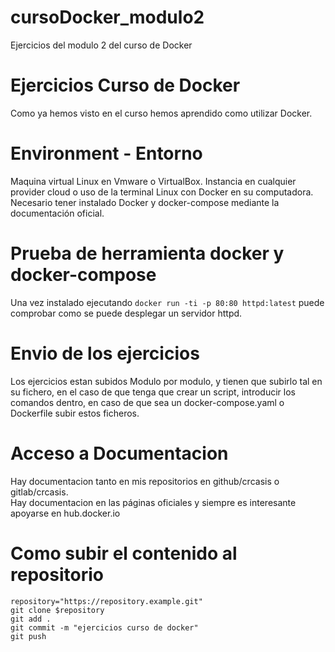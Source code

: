 # cursoDocker_modulo2
Ejercicios del modulo 2 del curso de Docker
 # Ejercicios Curso de Docker

Como ya hemos visto en el curso hemos aprendido como utilizar Docker.

# Environment - Entorno

Maquina virtual Linux en Vmware o VirtualBox. Instancia en cualquier provider cloud o uso de la terminal Linux con Docker en su computadora. <br>
Necesario tener instalado Docker y docker-compose mediante la documentación oficial.

# Prueba de herramienta docker y docker-compose

Una vez instalado ejecutando ``` docker run -ti -p 80:80 httpd:latest ``` puede comprobar como se puede desplegar un servidor httpd.

# Envio de los ejercicios

Los ejercicios estan subidos Modulo por modulo, y tienen que subirlo tal en su fichero, en el caso de que tenga que crear un script, introducir los comandos dentro, en caso de que sea un docker-compose.yaml o Dockerfile subir estos ficheros.

# Acceso a Documentacion

Hay documentacion tanto en mis repositorios en github/crcasis o gitlab/crcasis. <br>
Hay documentacion en las páginas oficiales y siempre es interesante apoyarse en hub.docker.io

# Como subir el contenido al repositorio

```
repository="https://repository.example.git" 
git clone $repository
git add . 
git commit -m "ejercicios curso de docker"
git push
```

